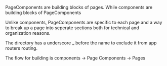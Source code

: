 PageComponents are building blocks of pages. While components are building blocks of PageComponents

Unlike components, PageComponents are specific to each page and a way to break up a page into seperate sections both for technical and organization reasons.

The directory has a underscore \_ before the name to exclude it from app routers routing.

The flow for building is components -> Page Components -> Pages
